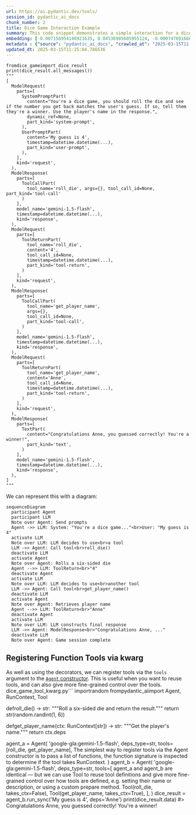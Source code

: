 ```yaml
---
url: https://ai.pydantic.dev/tools/
session_id: pydantic_ai_docs
chunk_number: 2
title: Dice Game Interaction Example
summary: This code snippet demonstrates a simple interaction for a dice game, where the user makes a guess, and the system rolls a die to determine if the guess matches the result. It illustrates the structure of requests and responses, including system prompts and user prompts.
embedding: [-0.007156954146921635, 0.04536985605955124, -0.0007478916668333113, -0.02004215493798256, -0.006117284297943115, 0.02763509936630726, 0.006365463603287935, 0.01697009801864624, -0.021008042618632317, -0.013213870115578175, 0.004276062361896038, -0.04370638728141785, 0.050735898315906525, -0.0423380471765995, 0.014582210220396519, -0.01597738079726696, -0.0447259321808815, 0.051594462245702744, -0.005594095215201378, 0.07244152575731277, 0.04035261273384094, 0.01959945634007454, 0.020967796444892883, 0.02259102277457714, 0.00446722749620676, 0.011885776184499264, 0.017466455698013306, 0.037830572575330734, -0.02103487215936184, -0.01939823105931282, 0.02854732610285282, -0.011657719500362873, -0.015454191714525223, -0.03734762966632843, -0.027353383600711823, -0.025917967781424522, 0.012630313634872437, 0.03174011781811714, -0.0010505698155611753, 0.0028691538609564304, -0.016232267022132874, -0.01927749440073967, 0.02234955132007599, 0.03224989399313927, -0.0515408031642437, 0.01707741804420948, -0.040916044265031815, 0.030988873913884163, 0.040164798498153687, -4.621920015779324e-05, -0.028037551790475845, 0.049528539180755615, 0.014595625922083855, 0.014018775895237923, -0.00831735972315073, -0.025354532524943352, -0.036945175379514694, 0.018016474321484566, 0.009155803360044956, -0.0306132510304451, -0.0036120149306952953, -0.013012643903493881, -0.0030234274454414845, 0.05956302955746651, -0.03125717490911484, -0.008142963983118534, -0.08875428140163422, 0.028735138475894928, 0.00858566164970398, 0.023852042853832245, 0.017372550442814827, 0.026588723063468933, -0.01851283386349678, -0.014743191190063953, -0.028359515592455864, -0.005748369265347719, 0.009048483334481716, 0.04993098974227905, 0.027366798371076584, 0.011396124958992004, -0.002860769396647811, -0.016031041741371155, 0.03879646211862564, 0.007056341040879488, -0.03648906201124191, -0.07625140994787216, -0.035415854305028915, -0.035093892365694046, -0.015561512671411037, -0.06594861298799515, -0.014112682081758976, 0.0007713680970482528, 0.0046483310870826244, 0.01839209720492363, 0.11268681287765503, 0.03273283690214157, 0.019009191542863846, -0.007391718216240406, 0.002257090061903, 0.03182061016559601, 0.04883095249533653, -0.017037173733115196, -0.05532386153936386, -0.016822531819343567, 0.04888461157679558, 0.0026058824732899666, -0.014474889263510704, 0.01101379469037056, -0.08939820528030396, 0.0036489064805209637, -0.10587194561958313, 0.007257567252963781, -0.012040049768984318, 0.0023006892297416925, -0.05167495459318161, 0.046201594173908234, 0.026065533980727196, -0.004936755634844303, 0.0008719813195057213, -0.057684917002916336, -0.05443846434354782, -0.03434264659881592, 0.016044456511735916, -0.00039239157922565937, 0.0002756383328232914, 0.02226906083524227, -0.04606744274497032, -0.05484091490507126, 0.003368866164237261, -0.008290530182421207, 0.010316209867596626, 0.0026964345015585423, 0.014380984008312225, -0.017909154295921326, -0.01793598383665085, -0.023100797086954117, -0.013247407972812653, -0.020297041162848473, -0.033967025578022, 0.036193933337926865, 0.013844380155205727, -0.01498466357588768, -0.013609616085886955, 0.0016223882557824254, 0.0028725075535476208, 0.05411650240421295, -0.053714048117399216, 0.013153502717614174, -0.05688001215457916, 0.039037931710481644, 0.03050593100488186, -0.012637021020054817, 0.0115705206990242, -0.030210798606276512, -0.034423138946294785, -0.01471636164933443, -0.019237248227000237, 0.031686458736658096, -0.005473359487950802, -0.006710902322083712, 0.0004825242795050144, 0.0239191185683012, -0.030881553888320923, -0.009933879598975182, -0.04681868851184845, -0.015548096969723701, -0.015467606484889984, -0.018257947638630867, -0.04072823375463486, 0.020471438765525818, 0.007170369382947683, -0.026521647348999977, -0.012811417691409588, 0.008424680680036545, 0.0004039201885461807, -0.05827518180012703, -0.03600611910223961, -0.04727480188012123, -0.02465694770216942, -0.037615932524204254, -0.030049817636609077, -0.01973360776901245, -0.05784589797258377, -0.03356457129120827, -0.03388653323054314, -0.005647755693644285, 0.04773091524839401, -0.04107702523469925, 0.012522992677986622, 0.0418551042675972, 0.03573781996965408, 0.054706767201423645, 0.05607510358095169, -0.021008042618632317, -0.02025679685175419, -0.04381370544433594, 0.09009578824043274, -0.01992141827940941, 0.018472587689757347, -0.04724797233939171, -0.0034275571815669537, 0.012154078111052513, 0.04362589493393898, -0.011966266669332981, -0.017453040927648544, -0.03461094945669174, -0.007398426067084074, 0.0038467790000140667, 0.00040874123806133866, -0.014032191596925259, 0.007955152541399002, -0.08081254363059998, 0.029352232813835144, -0.04118434712290764, -0.04480642452836037, 0.014689531177282333, -0.01730547472834587, 0.019653117284178734, -0.005956302862614393, 0.01525296550244093, 0.006915482692420483, 0.013509002514183521, 0.033215779811143875, -0.05870446562767029, -0.028815628960728645, 0.024589871987700462, 0.016835946589708328, -0.039386723190546036, 0.02666921354830265, 0.05924106761813164, -0.006194421090185642, 0.01481026690453291, 0.008129549212753773, -0.029271742329001427, 0.06154846400022507, -0.04260634630918503, 0.017466455698013306, -0.010101567953824997, -0.01585664413869381, -0.015561512671411037, 0.010081445798277855, -0.030157137662172318, 0.0024365170393139124, 0.0005672070547007024, -0.014501719735562801, 0.04266000911593437, -0.006298387888818979, 0.0029362293425947428, 0.014246832579374313, 0.023623986169695854, 0.09025677293539047, -0.0499846525490284, 0.03375238552689552, -0.0019535734318196774, -0.0015620203921571374, -0.0030301350634545088, 0.008961284533143044, -0.025824062526226044, -0.03334993124008179, 0.0015335133066400886, 0.0119595592841506, -0.007076463662087917, -0.0376695916056633, 0.02147757075726986, -0.0013289330527186394, -0.015118814073503017, 0.004138557240366936, 0.0009189341217279434, -0.015521267428994179, -0.00036388449370861053, 0.014622455462813377, -0.005057491362094879, 0.016339588910341263, 0.018137210980057716, -0.018351852893829346, -0.0005546304164454341, 0.04113068804144859, 0.057684917002916336, -0.009880218654870987, -0.013435219414532185, 0.012315059080719948, 0.0460406132042408, 0.03284015879034996, 0.012938860803842545, -0.02477768436074257, -0.013978530652821064, -0.04343808442354202, 0.0034258803352713585, -0.019908003509044647, 0.010202181525528431, 0.018579909577965736, 0.03968185558915138, 0.0363549143075943, -0.017815249040722847, -0.002042448613792658, -0.013965115882456303, 2.5913146600942127e-05, -0.03369872272014618, -0.029996156692504883, -0.008015520870685577, 0.0016198729863390326, 0.0019066206878051162, -0.01706400327384472, 0.022108079865574837, -0.009424105286598206, 0.011879068799316883, 0.020686078816652298, -0.013730351813137531, 0.051406651735305786, -0.003184408647939563, 0.01829819194972515, 0.06396318227052689, 0.009162511676549911, -0.002258766908198595, -0.030720572918653488, 0.0015519590815529227, 0.0209275521337986, -0.02709849551320076, 0.02943272329866886, -0.03702566772699356, -0.039708685129880905, -0.0013406712096184492, 0.04770408570766449, 0.002317457925528288, -0.013804134912788868, -0.0004825242795050144, 0.009719237685203552, -0.01206687930971384, -0.02433498576283455, 0.005044076591730118, 0.008632615208625793, -0.03356457129120827, -0.03715981915593147, 0.10088153183460236, 0.014702945947647095, 0.018257947638630867, -0.03517438471317291, 0.01839209720492363, 0.00023979485558811575, 0.06525103002786636, -0.0423380471765995, 0.02876196801662445, -0.04504789412021637, -0.03042544052004814, -0.0053928690031170845, 0.03890378028154373, 0.027474118396639824, 0.040379442274570465, -0.034959740936756134, 0.00870639830827713, 0.01796281524002552, 0.014702945947647095, -0.00821674708276987, 0.0548945777118206, -0.029996156692504883, -0.01892870105803013, -0.03989649936556816, 0.012368719093501568, 0.014166342094540596, 0.008699689991772175, -0.04826751723885536, 0.015387116000056267, -0.002350995782762766, -0.009350322186946869, -0.024388646706938744, 0.04008430987596512, -0.02170562744140625, -0.02919125184416771, 0.011469908058643341, 0.03879646211862564, 0.04011113941669464, 0.03434264659881592, -0.05014563351869583, 0.003558354452252388, -0.024643532931804657, 0.00525871803984046, -0.013965115882456303, 0.0055203125812113285, 0.018096966668963432, 0.017479870468378067, 0.04376004636287689, -0.020216550678014755, 0.024080099537968636, -0.021665381267666817, 0.026374081149697304, 0.039064761251211166, 0.02666921354830265, 0.006167590618133545, -0.036086611449718475, 0.0006590166594833136, 0.04392102733254433, -0.057792238891124725, -0.012241275981068611, 0.000427815830335021, -0.027366798371076584, 0.006831638049334288, 0.01663471944630146, 0.05103102698922157, 0.0295400433242321, -0.028708307072520256, -0.02590455301105976, -0.0008158055716194212, -0.024952080100774765, -0.022658098489046097, 0.007592944893985987, 0.041157517582178116, 0.04904559627175331, 0.005379453767091036, 0.02644115686416626, 0.022175155580043793, 0.07839782536029816, -0.002476762281730771, 0.030130308121442795, -0.017546946182847023, -0.04193559288978577, -0.07110001146793365, 0.02048485353589058, -0.024482551962137222, 0.03085472248494625, 0.03568415716290474, -0.030559590086340904, -0.06272899359464645, 0.026078948751091957, -0.026280174031853676, 0.016165191307663918, 0.04982367157936096, 0.008833841420710087, -0.029915666207671165, 0.04021846130490303, -0.03968185558915138, -0.008163086138665676, 0.021786117926239967, 0.062192387878894806, -0.006888652220368385, -0.028681477531790733, -0.01709083281457424, 0.02060558833181858, 0.01719815470278263, -0.004410213325172663, -0.0001553216716274619, 0.006697487086057663, -0.014931002631783485, 0.035845138132572174, 0.06610959768295288, -0.03270600736141205, -0.023114211857318878, -0.03638174384832382, -0.04440397024154663, 0.05256034806370735, -0.03485242277383804, 0.0027769249863922596, -0.02613260969519615, -0.028386345133185387, 0.024267910048365593, 0.0018999130697920918, -0.052828650921583176, 0.10367187112569809, 0.013978530652821064, 0.03533536568284035, -0.028466835618019104, 0.05288231372833252, -0.008196623995900154, -0.01651398465037346, 0.038850121200084686, -0.023275192826986313, -0.00404465151950717, 0.0012123894412070513, -0.007364888209849596, -0.01892870105803013, -0.002909399103373289, 0.00876005832105875, 0.0084917563945055, -0.01002778485417366, -0.0012258044444024563, 0.0018932055681943893, -0.043250273913145065, 0.01929090917110443, -0.011744917370378971, 0.022228816524147987, -0.0002873765188269317, 0.010960133746266365, -0.0249923262745142, 0.0015192597638815641, 0.019773852080106735, -0.010430238209664822, 0.05167495459318161, -0.03383287414908409, -0.05521653965115547, -0.021665381267666817, 0.015548096969723701, -0.0001246136671397835, -0.0027433873619884253, 0.04024529084563255, -0.015387116000056267, 0.06192408874630928, 0.0392257422208786, 0.05137982219457626, -0.013535832986235619, -0.029566872864961624, -0.002277212683111429, 0.012764465063810349, -0.017345720902085304, -0.007774048484861851, 0.049501705914735794, 0.02468377910554409, 0.005577326752245426, 0.02390570193529129, -0.004856265150010586, -0.004155326168984175, 0.05068223550915718, -0.023959362879395485, -0.037293970584869385, 0.009377152658998966, 0.021450739353895187, 0.007827709428966045, -0.021222682669758797, 0.005339208524674177, -0.0016634720377624035, -0.018003059551119804, -0.011221728287637234, 0.011490030214190483, -0.0008912655175663531, 0.015574927441775799, -0.007532577030360699, 0.02465694770216942, -0.010752200148999691, -0.004611439537256956, -0.003246453357860446, -0.023208117112517357, -0.021195853129029274, 0.007398426067084074, -0.03428898751735687, 0.01860673911869526, -0.012912031263113022, -0.03447679802775383, 0.0038333639968186617, 0.01663471944630146, 0.007472209166735411, 0.006989265326410532, -0.026078948751091957, -0.002087724395096302, 0.027500947937369347, -0.014582210220396519, -0.024375231936573982, 0.0037528732791543007, 0.04134532809257507, 0.013522417284548283, -0.0028523849323391914, 0.010410115122795105, -0.014461474493145943, 0.042257554829120636, -0.002672957954928279, 0.016111532226204872, -0.03758910298347473, 0.02004215493798256, -0.0014102620771154761, -0.019223833456635475, 0.009518011473119259, 0.0028842459432780743, -0.045986954122781754, -0.0004305407637730241, -0.015185889787971973, 0.01851283386349678, 0.011590643785893917, -0.0014941063709557056, 0.028708307072520256, 0.04663087800145149, 0.027138741686940193, -0.006083746440708637, -0.01585664413869381, 0.009276539087295532, -0.011308927088975906, -0.008525294251739979, -0.006653888151049614, 0.006160883232951164, -0.01024242676794529, 0.03141815587878227, -0.004705345258116722, -0.022778835147619247, -0.013073012232780457, 0.007224029861390591, -0.02422766573727131, -0.006087100133299828, 0.0013247408205643296, 0.0015418976545333862, -0.009008237160742283, -0.002139708027243614, 0.008505171164870262, 0.0008506010053679347, -0.039923328906297684, 0.012985813431441784, 0.0008795273024588823, 0.0032229770440608263, 0.012912031263113022, -0.03624759241938591, -0.02193368412554264, -0.01786890998482704, 0.0184189286082983, -0.031552307307720184, 0.019800683483481407, 0.046228423714637756, -0.014890757389366627, -0.028064383193850517, 0.009645454585552216, -0.0012140662875026464, -0.010108275339007378, 0.03957453742623329, 0.008069180883467197, -0.07555382698774338, 0.016500569880008698, 0.00573160033673048, 0.0012241275981068611, -0.01738596521317959, -0.0184189286082983, -0.013669983483850956, 0.004812666215002537, -0.04703332856297493, 0.0004171256732661277, 0.06358756124973297, -0.015145644545555115, -0.0251130610704422, 0.032759666442871094, -0.010007662698626518, -0.009142388589680195, 0.014380984008312225, 0.016124946996569633, 0.011771747842431068, 0.0015896889381110668, -0.006395647302269936, 0.05312378332018852, -0.03230355307459831, 0.023623986169695854, 0.025636250153183937, 0.002921137260273099, -0.01730547472834587, 0.018673814833164215, 0.02929857186973095, -0.0038266563788056374, -0.0279838927090168, -0.03941355645656586, 0.019478721544146538, 0.024764269590377808, 0.010383284650743008, -0.0022503824438899755, -0.0003728977753780782, 0.016017625108361244, -0.012858370319008827, 0.009464350529015064, 0.020417777821421623, -0.001499137026257813, -0.023288607597351074, -0.03831351548433304, 0.003020073752850294, -0.006935605313628912, 0.02776925079524517, -0.012127247639000416, 0.012590068392455578, -0.0274472888559103, -0.022765420377254486, 0.00925641693174839, -0.028279025107622147, 0.008692982606589794, -0.0058556897565722466, -0.019666532054543495, 0.00831065233796835, 0.020417777821421623, 0.03592563048005104, -0.0031307481694966555, 0.009685699827969074, 0.009913756512105465, -0.024509381502866745, 0.0011067454470321536, -0.007297812961041927, 0.00324980728328228, -0.0017992998473346233, 0.044886913150548935, 0.0015351901529356837, -0.02543502300977707, -0.060099635273218155, 0.05027978494763374, 0.003343713004142046, -0.015091984532773495, -0.03678419440984726, 0.030318118631839752, 0.04692601040005684, 0.004624854773283005, 0.031096193939447403, -0.00826369971036911, 0.01741279661655426, 0.01695668324828148, -0.0054096379317343235, -0.006851760670542717, -0.006989265326410532, -0.0025488685350865126, 0.020873891189694405, 0.030720572918653488, 0.007525869179517031, 0.0047757746651768684, -0.020967796444892883, -0.06932922452688217, -0.009102143347263336, 0.0011386063415557146, -0.014850512146949768, -0.0265484768897295, -0.03753544017672539, -0.03909159079194069, 0.000983494333922863, -0.005030661355704069, 0.04397468641400337, -0.00996741745620966, 0.0003842167498078197, -0.004950170870870352, -0.03407434746623039, 0.018875041976571083, -0.04679185897111893, 0.023543495684862137, 0.0009097112342715263, 0.007485623937100172, 0.017332306131720543, 0.0025857598520815372, -0.02841317467391491, 0.006828284356743097, -0.040701404213905334, -0.010369869880378246, 0.014515134505927563, -0.0059797796420753, 0.008733227849006653, 0.036945175379514694, -0.011557105928659439, -0.001676048617810011, -0.00751916179433465, -0.016916437074542046, 0.01232847385108471, -0.04502106457948685, -0.008639322593808174, -0.027380213141441345, -0.05628974735736847, 0.02587772160768509, -0.026588723063468933, 0.002117908326908946, 0.012925446033477783, -0.019411645829677582, -0.017761588096618652, -0.00024189097166527063, -0.0387427993118763, 0.02324836328625679, -0.014622455462813377, 0.031901098787784576, -0.023328853771090508, 0.02688385359942913, -0.008196623995900154, 0.011610766872763634, -0.015185889787971973, -0.004121788311749697, 0.02344958856701851, 0.02369106188416481, -0.02699117548763752, -0.022939816117286682, -0.04198925197124481, -0.007096586283296347, 0.03603294864296913, 0.0051949964836239815, -0.007847831584513187, 0.028359515592455864, 0.010403407737612724, -0.025421608239412308, 0.010436945594847202, 0.024616703391075134, -0.029271742329001427, 0.01860673911869526, 0.013012643903493881, -0.03106936439871788, -0.014421229250729084, 0.011865653097629547, 0.03962819650769234, -0.04679185897111893, -0.0055035436525940895, -0.009866803884506226, 0.022094665095210075, -0.02370447665452957, -0.023959362879395485, -0.005848982371389866, -0.02523379772901535, -0.004376675467938185, 0.01475660689175129, -0.005627633072435856, -0.011697964742779732, -0.028064383193850517, -0.00628161896020174, -0.019518965855240822, -0.08091986179351807, 0.0036153686232864857, -0.0031458402518182993, 0.0030083355959504843, 0.005842274520546198, -0.018593324348330498, 0.0210482869297266, -0.06825601309537888, -0.0256496649235487, 0.004634915851056576, -0.009243002161383629, 0.004105019848793745, -0.021517815068364143, 0.012757756747305393, 0.02664238214492798, -0.04386736825108528, 0.005148043390363455, -0.012019926682114601, -0.013247407972812653, -0.029727855697274208, -0.0055136047303676605, 0.04802604764699936, -0.020203135907649994, 0.007653312757611275, 0.002347641857340932, 0.026011873036623, -0.011912605725228786, -0.004933401942253113, 0.014394398778676987, -0.05510921776294708, 0.00974606815725565, -0.025596005842089653, 0.0031659628730267286, -0.0060267322696745396, 0.02986200526356697, 0.06755843013525009, -0.020229965448379517, 0.0026444511022418737, 0.03074740245938301, 0.006459369324147701, 0.007056341040879488, -0.04695283994078636, 0.020095815882086754, 0.03163279965519905, 0.02951321378350258, 0.012489454820752144, 0.02048485353589058, 0.04287464916706085, -0.016782285645604134, 0.016044456511735916, -0.0027266184333711863, 0.016017625108361244, 0.01786890998482704, -0.049957819283008575, 0.01730547472834587, 0.007425256073474884, 0.018754305317997932, 0.011248558759689331, 0.007203907240182161, 0.0046651000156998634, 0.02491183578968048, 0.02841317467391491, 0.0570409931242466, -0.01047048345208168, 0.00137672433629632, -0.016768870875239372, 0.019250664860010147, 0.011449784971773624, 0.011939436197280884, -0.003494632663205266, 0.0002540484128985554, 0.006402355153113604, -0.014179757796227932, -0.0010556004708632827, -0.006080392748117447, 0.00020730517280753702, -0.027071665972471237, -0.00022260675905272365, 0.01860673911869526, -0.0150383235886693, -0.0015268056886270642, -0.001546089886687696, -0.021960513666272163, 0.011429662816226482, -0.003078764770179987, -0.009350322186946869, -0.00028800536529161036, -0.005540435202419758, -0.01929090917110443, -0.027500947937369347, 0.026266759261488914, -0.06251434981822968, -0.005721538793295622, 0.006419124081730843, -0.0005311539862304926, -0.03383287414908409, 0.005771845579147339, -0.001485722023062408, -0.00980643555521965, 0.013381559401750565, -0.028010722249746323, -0.02841317467391491, -0.000419431395130232, -0.05934838950634003, 0.029057100415229797, 0.01742621138691902, 0.01774817332625389, 0.026696043089032173, 0.03493291139602661, 0.004105019848793745, 0.011966266669332981, -0.00387025554664433, 0.0215848907828331, 0.0056142183020710945, -0.03600611910223961, -0.020189721137285233, 0.004453812260180712, 0.010658294893801212, -0.0125565305352211, -0.04376004636287689, 0.02752777934074402, -0.04000381752848625, -0.010644879192113876, 0.09433495998382568, 0.004158679861575365, -0.035040233284235, 0.005030661355704069, 0.003201177576556802, 0.02312762662768364, 0.01587005890905857, 0.03182061016559601, 0.00898140762001276, 0.011194898746907711, -0.00387025554664433, -0.006539859808981419, -0.0010027785319834948, 0.016339588910341263, 0.002631035866215825, 0.023422759026288986, -0.019223833456635475, 0.014287077821791172, -0.036650046706199646, -0.004772420972585678, 0.041264839470386505, -0.031015703454613686, -0.014689531177282333, -0.021061701700091362, -0.015829814597964287, -0.006908774841576815, 0.021397080272436142, -0.008015520870685577, -0.01982751302421093, -0.027031419798731804, 0.007633190136402845, -0.011308927088975906, 0.013401681557297707, -0.0023124273866415024, -0.02578381635248661, 0.006375524681061506, 0.0352817066013813, 0.027608269825577736, -0.03039860911667347, 0.021222682669758797, 0.006761208642274141, -0.028386345133185387, -0.01277787983417511, -0.017882324755191803, 0.006982557941228151, 0.057792238891124725, -0.025810645893216133, -0.0003062415053136647, -0.016983512789011, -0.010899766348302364, -0.03053276054561138, -0.02126292884349823, -0.011168068274855614, -0.011751624755561352, -0.03157913684844971, -0.004453812260180712, 0.00503736874088645, 0.011597351171076298, 0.02700459025800228, 0.015735909342765808, 0.017037173733115196, -0.0018848211038857698, -0.03383287414908409, 0.06407050043344498, -0.012207738123834133, 0.02159830555319786, -0.012133955024182796, -0.009866803884506226, 0.0031592552550137043, 0.00847834162414074, 0.019317738711833954, 0.0036489064805209637, 0.00099271722137928, 0.014890757389366627, 0.016795702278614044, 0.010403407737612724, -0.030881553888320923, -0.012019926682114601, 0.009008237160742283, 0.004074835684150457, 0.06026061624288559, 0.007049633655697107, 0.010812568478286266, 0.0003022589080501348, -0.024053268134593964, -0.013924870640039444, 0.009357030503451824, 0.0012442502193152905, 0.016768870875239372, 0.033993855118751526, 0.0024365170393139124, -0.015454191714525223, -0.009886926040053368, -0.003866901621222496, -0.012576653622090816, -0.0059831333346664906, 0.012408964335918427, 0.018096966668963432, 0.023047136142849922, 0.010872935876250267, -0.01548102218657732, 0.00498370872810483, -0.035630498081445694, -0.030827892944216728, -0.006140760611742735, -0.022121494635939598, 0.012247983366250992, 0.008015520870685577, 0.010819275863468647, -0.010718662291765213, -0.0018462527077645063, 0.024106929078698158, 0.004105019848793745, 0.0037662885151803493, -0.011664426885545254, 0.0054364679381251335, -0.028708307072520256, -0.004255939740687609, 0.05950937047600746, -0.03555000573396683, 0.04051359370350838, -0.020082399249076843, -0.0009088728111237288, -0.0051279207691550255, 0.003974222578108311, 0.00751916179433465, -0.010725369676947594, -0.021236099302768707, 0.011389417573809624, 0.024858174845576286, 0.013421804644167423, 0.029674194753170013, 0.0005609187646768987, 0.006268204189836979, 0.01073878537863493, -0.006989265326410532, 0.02271175943315029, -0.02996932715177536, -0.00011539079423528165, -0.04330393299460411, 0.028037551790475845, 0.021732456982135773, -0.0030703803058713675, 0.004121788311749697, 0.009638747200369835, 0.024174004793167114, 0.016111532226204872, -0.018244531005620956, -0.04274049773812294, -0.04252585768699646, 0.015615172684192657, 0.02908392995595932, 0.02048485353589058, 0.022067833691835403, -0.03407434746623039, -0.005885873921215534, 0.02080681547522545, 0.027581438422203064, 0.014327323995530605, -0.02940589189529419, -0.03732080012559891, -0.019451890140771866, -0.012261399067938328, -0.02951321378350258, -0.018351852893829346, -0.004202279262244701, 0.008444803766906261, -0.002802078379318118, 0.03302796930074692, -0.04550400748848915, -0.002766863675788045, -0.031471818685531616, 0.029996156692504883, 0.013180333189666271, 0.0295400433242321, -0.002802078379318118, 0.0016425108769908547, 0.01123514398932457, 0.014434644021093845, -0.012026634067296982, 0.011979681439697742, 0.009672285057604313, 0.0028423236217349768, -0.004644977394491434, 0.016795702278614044, -0.0030418732203543186, -0.027380213141441345, -0.00043682908290065825, 0.01200651191174984, -0.019532380625605583, 0.008505171164870262, -0.005604156758636236, 0.0130059365183115, 0.007908199913799763, -0.03772325441241264, -0.020068984478712082, 0.04075506329536438, 0.0028389699291437864, 0.027742421254515648, 0.02444230578839779, -0.03842083737254143, 0.018486004322767258, -0.050172463059425354, -0.0021715688053518534, -0.030237628147006035, 0.04837483912706375, 0.01894211769104004, 0.01972019299864769, 0.004212340340018272, -0.009410690516233444, -0.01322728581726551, -0.013307776302099228, 0.018915286287665367, -0.018754305317997932, 0.05301646143198013, 0.005459944251924753, -0.002986535895615816, -0.029486382380127907, -0.04536985605955124, 0.00015301594976335764, -0.04947487637400627, -0.0019518965855240822, 0.015467606484889984, -0.034315817058086395, 0.003575123380869627, 0.013200455345213413, 0.01906285248696804, 0.004323014989495277, 0.010436945594847202, -0.01827136240899563, 0.012221152894198895, -0.0321694016456604, 0.020578758791089058, 0.0013834318378940225, 0.06857797503471375, -0.004094958305358887, -0.00019368046196177602, 0.016500569880008698, 0.026011873036623, -0.0025589298456907272, 0.007331350352615118, 0.0037092743441462517, -0.010121691040694714, -0.011121115647256374, 0.0053660389967262745, 0.029808346182107925, 0.03096204437315464, -0.013254115357995033, 0.013804134912788868, -0.005852336063981056, -0.011691257357597351, -0.004577901680022478, 0.022725174203515053, 0.024737438187003136, 0.037964724004268646, -0.012851662933826447, -0.023503249511122704, -0.018646985292434692, -0.0015620203921571374, 0.007559407036751509, 0.01585664413869381, -0.03997698798775673, 0.005859043449163437, 0.047650422900915146, 0.007881369441747665, -0.01481026690453291, 0.0045041185803711414, -0.013187040574848652, -0.03318895027041435, 0.010926596820354462, 0.01381754968315363, 0.01937139965593815, -0.0011536983074620366, 0.009873511269688606, 8.405396511079744e-05, 0.005252010654658079, -0.012080295011401176, -0.012449209578335285, 0.006694133393466473, 0.008109426125884056, 0.014179757796227932, -0.06090454012155533, 0.010363162495195866, 0.006875236984342337, 0.02599845826625824, -0.007666727993637323, 0.01074549276381731, -0.005312378518283367, -0.00898811500519514, -0.029164420440793037, -0.0024314862675964832, 0.04834800958633423, -0.0006757855298928916, 0.0368378572165966, -0.01558834221214056, 0.007633190136402845, -0.016929851844906807, 0.02135683409869671, -0.0024046560283750296, -0.015561512671411037, 0.005493482109159231, -0.036623213440179825, -0.002262120833620429, 0.042042914777994156, -0.005567265208810568, 0.007163661997765303, 0.00169281754642725, -0.025958212092518806, -0.0007042926154099405, 0.013690106570720673, 0.020404363051056862, -0.028600987046957016, 0.008880794048309326, 0.03152547776699066, 0.037615932524204254, -0.020203135907649994, -0.00399434519931674, 0.011141237802803516, -0.043357592076063156, 0.009437520988285542, 0.010557681322097778, -0.005275486968457699, -0.022094665095210075, 0.021625136956572533, 0.033645063638687134, 0.005174873862415552, -0.0011017147917300463, 0.02986200526356697, 0.004289477132260799, 0.00553708104416728, -0.005711477715522051, -0.004822727292776108, -0.01972019299864769, 0.009705822914838791, 0.0194921363145113, -0.008364313282072544, 0.0027802789118140936, 0.03171328827738762, 0.005168166011571884, 0.0009935556445270777, -0.020431192591786385, 0.006127345375716686, 0.0047086989507079124, 0.02216174080967903, 0.009403983131051064, 0.012643729336559772, 0.002215167973190546, 0.010919888503849506, -0.022993477061390877, -0.023275192826986313, -0.0387427993118763, 0.007807586342096329, -0.0407818965613842, -0.038823291659355164, 0.03469144180417061, 0.01344863511621952, 0.010779030621051788, 0.02091413550078869, 0.01471636164933443, 0.025314288213849068, 0.015091984532773495, -0.027152156457304955, 0.00399099150672555, -0.018875041976571083, 0.0008241900359280407, 0.013951701112091541, 0.025193551555275917, -0.024200834333896637, -0.049072425812482834, -0.020565344020724297, -0.011771747842431068, -0.035845138132572174, 0.0033537743147462606, 0.007385010831058025, -0.015011493116617203, 0.02554234489798546, 0.019760437309741974, -0.03444996848702431, -0.004732175264507532, -0.005654463544487953, 0.005379453767091036, -0.010061322711408138, -0.0034074345603585243, -0.0007089040009304881, 0.015574927441775799, -0.026575306430459023, 0.03359140455722809, -0.033457253128290176, 0.016044456511735916, -0.033323101699352264, 0.007545992266386747, -0.05918740853667259, -0.008572246879339218, 0.0058120908215641975, 0.0056578172370791435, -0.021343419328331947, -0.0008246092475019395, 0.010094860568642616, 0.012697389349341393, 0.03436947986483574, 0.010611341334879398, 0.0037729961331933737, 0.015521267428994179, 0.0016936559695750475, 0.0006858468404971063, -0.00904177501797676, -0.003759580897167325, 0.01047048345208168, 0.02610577829182148, -0.036623213440179825, 0.009276539087295532, -0.0060267322696745396, 0.010638171806931496, -0.011899190954864025, -0.0005445691058412194, 0.01970677822828293, 0.017037173733115196, 0.016379833221435547, -0.003695859108120203, 0.01786890998482704, -0.028896119445562363, -0.017104249447584152, -0.018231116235256195, -0.007371595595031977, 0.0022839203011244535, -0.003571769455447793, -0.00039469730108976364, -0.028708307072520256, 0.018982362002134323, 0.02234955132007599, -0.017037173733115196, -0.008511879481375217, 0.012087002396583557, 0.03340359032154083, 0.015400531701743603, -0.00920275691896677, -0.048321180045604706, -0.01359620038419962, -0.011637596413493156, -0.012838248163461685, 0.01096684206277132, 0.0009180956985801458, 0.008116133511066437, 0.005875812377780676, -0.006949020083993673, 0.0285204965621233, 0.028171703219413757, 0.002287273993715644, 0.033215779811143875, -0.0005940372357144952, 0.03753544017672539, -0.0015125521458685398, 0.03249136358499527, -0.04311612248420715, -0.004779128357768059, -0.01377730444073677, 0.022108079865574837, -0.014179757796227932, 0.004671807400882244, -0.03157913684844971, 0.018150625750422478, 0.01309984177350998, 0.0016089731361716986, 0.011221728287637234, 0.04239170625805855, -0.012019926682114601, -0.008189916610717773, 0.008746643550693989, -0.009283247403800488, -0.015199304558336735, -0.03533536568284035, -0.011543691158294678, -0.0016567644197493792, -0.01872747577726841, -0.05398235097527504, 0.049206577241420746, -0.017023758962750435, -0.009061898104846478, -0.025059401988983154, 0.031874269247055054, 0.012569946236908436, -0.004936755634844303, 0.014528550207614899, -0.01588347554206848, 0.012804710306227207, 0.006150822155177593, -0.019357984885573387, -0.003947392106056213, 0.013455342501401901, -0.006858468521386385, 0.010202181525528431, -0.019572626799345016, 2.655507887538988e-05, 0.025502098724246025, -0.02599845826625824, 0.004527595359832048, 0.026159439235925674, -0.0037562272045761347, 0.038179367780685425, 0.012918738648295403, -0.023610571399331093, -0.007539284415543079, -0.003920562099665403, -0.012905322946608067, -0.00404465151950717, 0.023302024230360985, -0.002198399044573307, 0.015199304558336735, 0.009665577672421932, 0.01695668324828148, 0.0009474412072449923, -0.025287458673119545, 0.006804808042943478, -0.02436181530356407, -0.004289477132260799, -0.01827136240899563, -0.012261399067938328, -0.020001908764243126, -0.001036316272802651, 0.025703325867652893, -0.0010421853512525558, 0.026575306430459023, 0.03614027053117752, 0.016151776537299156, 0.029003439471125603, -0.031149854883551598, 0.02005556970834732, -0.031015703454613686, -0.0036019536200910807, 0.022845910862088203, 0.024415476247668266, -0.012053464539349079, -0.0319279320538044, -0.013361436314880848, -0.02479109913110733, 0.003883670549839735, 0.0236776452511549, 0.002614266937598586, 0.007499039173126221, 0.024817928671836853, -0.018110381439328194, 0.015561512671411037, -0.04139899089932442, 0.031552307307720184, 0.027299722656607628, 0.015373701229691505, 0.015816399827599525, -0.0034309111069887877, 0.009611916728317738, 0.010490605607628822, -0.0018915287218987942, -0.008169794455170631, -0.020417777821421623, -0.0013406712096184492, -0.010671709664165974, -0.015199304558336735, 0.008900917135179043, -0.019089683890342712, 0.028386345133185387, 0.008578954264521599, -0.04612110182642937, 0.009839973412454128, 0.011744917370378971, -0.007787463720887899, 0.017131078988313675, 0.01918358914554119, 0.03675736486911774, -0.014112682081758976, 0.004158679861575365, 0.0038031800650060177, -0.010155227966606617, 0.00402117520570755, 0.02943272329866886, -0.003930623177438974, -0.044028349220752716, 0.0009466027840971947, -0.044457633048295975, 0.03139132633805275, -0.0017439626390114427, 0.01709083281457424, 0.00826369971036911, -0.012133955024182796, -0.008350897580385208, 0.013951701112091541, -0.010832690633833408, 0.036086611449718475, 0.032759666442871094, 0.006808161735534668, -0.009719237685203552, -0.03074740245938301, -0.011704672127962112, -0.004111727233976126, -0.04370638728141785, 0.030801063403487206, 0.00030142045579850674, -0.01521272026002407, 0.03544268757104874, 0.036864686757326126, -0.025582589209079742, -0.0047690668143332005, -0.0012626959942281246, 0.0017557007959112525, 0.033671893179416656, 0.012053464539349079, -0.02169221267104149, -0.0015016524121165276, 0.009169219061732292, -0.0493943877518177, -0.0022671513725072145, -0.03125717490911484, -0.010926596820354462, -0.020672664046287537, 0.030130308121442795, -0.021088533103466034, 0.030586421489715576, -0.03901110216975212, 0.04121117666363716, -0.00858566164970398, 0.016715209931135178, -0.0026545124128460884, -0.019693361595273018, 0.009585087187588215, -0.0036925054155290127]
metadata : {"source": "pydantic_ai_docs", "crawled_at": "2025-03-15T11:25:04.783812", "url_path": "/tools/", "chunk_size": 4445}
updated_dt: 2025-03-15T11:25:04.786536
---
```

```
fromdice_gameimport dice_result
print(dice_result.all_messages())
"""
[
  ModelRequest(
    parts=[
      SystemPromptPart(
        content="You're a dice game, you should roll the die and see if the number you get back matches the user's guess. If so, tell them they're a winner. Use the player's name in the response.",
        dynamic_ref=None,
        part_kind='system-prompt',
      ),
      UserPromptPart(
        content='My guess is 4',
        timestamp=datetime.datetime(...),
        part_kind='user-prompt',
      ),
    ],
    kind='request',
  ),
  ModelResponse(
    parts=[
      ToolCallPart(
        tool_name='roll_die', args={}, tool_call_id=None, part_kind='tool-call'
      )
    ],
    model_name='gemini-1.5-flash',
    timestamp=datetime.datetime(...),
    kind='response',
  ),
  ModelRequest(
    parts=[
      ToolReturnPart(
        tool_name='roll_die',
        content='4',
        tool_call_id=None,
        timestamp=datetime.datetime(...),
        part_kind='tool-return',
      )
    ],
    kind='request',
  ),
  ModelResponse(
    parts=[
      ToolCallPart(
        tool_name='get_player_name',
        args={},
        tool_call_id=None,
        part_kind='tool-call',
      )
    ],
    model_name='gemini-1.5-flash',
    timestamp=datetime.datetime(...),
    kind='response',
  ),
  ModelRequest(
    parts=[
      ToolReturnPart(
        tool_name='get_player_name',
        content='Anne',
        tool_call_id=None,
        timestamp=datetime.datetime(...),
        part_kind='tool-return',
      )
    ],
    kind='request',
  ),
  ModelResponse(
    parts=[
      TextPart(
        content="Congratulations Anne, you guessed correctly! You're a winner!",
        part_kind='text',
      )
    ],
    model_name='gemini-1.5-flash',
    timestamp=datetime.datetime(...),
    kind='response',
  ),
]
"""

```

We can represent this with a diagram:
```
sequenceDiagram
  participant Agent
  participant LLM
  Note over Agent: Send prompts
  Agent ->> LLM: System: "You're a dice game..."<br>User: "My guess is 4"
  activate LLM
  Note over LLM: LLM decides to use<br>a tool
  LLM ->> Agent: Call tool<br>roll_die()
  deactivate LLM
  activate Agent
  Note over Agent: Rolls a six-sided die
  Agent -->> LLM: ToolReturn<br>"4"
  deactivate Agent
  activate LLM
  Note over LLM: LLM decides to use<br>another tool
  LLM ->> Agent: Call tool<br>get_player_name()
  deactivate LLM
  activate Agent
  Note over Agent: Retrieves player name
  Agent -->> LLM: ToolReturn<br>"Anne"
  deactivate Agent
  activate LLM
  Note over LLM: LLM constructs final response
  LLM ->> Agent: ModelResponse<br>"Congratulations Anne, ..."
  deactivate LLM
  Note over Agent: Game session complete
```

## Registering Function Tools via kwarg
As well as using the decorators, we can register tools via the `tools` argument to the [`Agent` constructor](https://ai.pydantic.dev/api/agent/#pydantic_ai.agent.Agent.__init__). This is useful when you want to reuse tools, and can also give more fine-grained control over the tools.
dice_game_tool_kwarg.py```
importrandom
frompydantic_aiimport Agent, RunContext, Tool

defroll_die() -> str:
"""Roll a six-sided die and return the result."""
  return str(random.randint(1, 6))

defget_player_name(ctx: RunContext[str]) -> str:
"""Get the player's name."""
  return ctx.deps

agent_a = Agent(
  'google-gla:gemini-1.5-flash',
  deps_type=str,
  tools=[roll_die, get_player_name], 
The simplest way to register tools via the Agent constructor is to pass a list of functions, the function signature is inspected to determine if the tool takes RunContext[](https://ai.pydantic.dev/api/tools/#pydantic_ai.tools.RunContext).
[](https://ai.pydantic.dev/tools/#__code_2_annotation_1)
)
agent_b = Agent(
  'google-gla:gemini-1.5-flash',
  deps_type=str,
  tools=[ 
agent_a and agent_b are identical — but we can use Tool[](https://ai.pydantic.dev/api/tools/#pydantic_ai.tools.Tool) to reuse tool definitions and give more fine-grained control over how tools are defined, e.g. setting their name or description, or using a custom prepare[](https://ai.pydantic.dev/tools/#tool-prepare) method.
[](https://ai.pydantic.dev/tools/#__code_2_annotation_2)
    Tool(roll_die, takes_ctx=False),
    Tool(get_player_name, takes_ctx=True),
  ],
)
dice_result = agent_b.run_sync('My guess is 4', deps='Anne')
print(dice_result.data)
#> Congratulations Anne, you guessed correctly! You're a winner!